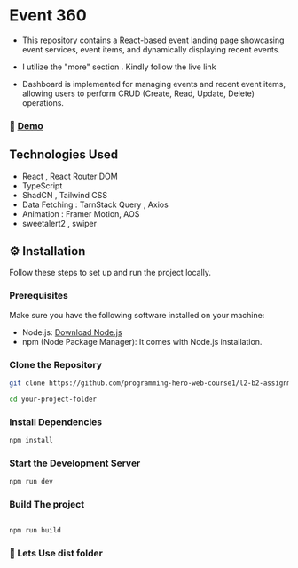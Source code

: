 
# Event 360

- This repository contains a React-based event landing page showcasing event services, event items, and dynamically displaying recent events. 

- I utilize the "more" section . Kindly follow the live link 

- Dashboard is implemented for managing events and recent event items, allowing users to perform CRUD (Create, Read, Update, Delete) operations.


### 🚀 [Demo]()



## Technologies Used

- React , React Router DOM
- TypeScript 
- ShadCN , Tailwind CSS
- Data Fetching : TarnStack Query , Axios
- Animation  : Framer Motion, AOS
- sweetalert2 ,  swiper


## ⚙ Installation

Follow these steps to set up and run the project locally.

### Prerequisites

Make sure you have the following software installed on your machine:

- Node.js: [Download Node.js](https://nodejs.org/)
- npm (Node Package Manager): It comes with Node.js installation.

### Clone the Repository

```bash
git clone https://github.com/programming-hero-web-course1/l2-b2-assignment-5-frontend-developer-nieem

cd your-project-folder

```
### Install Dependencies

```bash
npm install

```
### Start the Development Server

```bash
npm run dev

```


### Build The project

```bash

npm run build


```

### 🌟 Lets Use dist folder 

